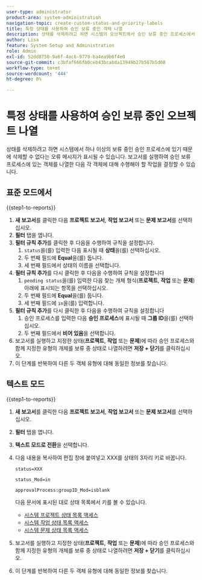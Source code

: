 ```yaml
---
user-type: administrator
product-area: system-administration
navigation-topic: create-custom-status-and-priority-labels
title: 특정 상태를 사용하여 승인 보류 중인 객체 나열
description: 상태를 삭제하려고 하면 시스템의 오브젝트에서 승인 보류 중인 프로세스에서 사용되고 있으므로 삭제할 수 없다는 오류 메시지가 표시될 수 있습니다. 이러한 객체를 찾아 검토하여 수행할 작업을 결정하려는 경우 해당 객체를 나열하는 보고서를 실행할 수 있습니다.
author: Lisa
feature: System Setup and Administration
role: Admin
exl-id: 52dd8750-9a6f-4ac6-9779-ba4ea9b6f4e0
source-git-commit: c3bfaf666fb0ceb43bcabda13949b27b567b5d08
workflow-type: tm+mt
source-wordcount: '444'
ht-degree: 0%

---
```


# 특정 상태를 사용하여 승인 보류 중인 오브젝트 나열

상태를 삭제하려고 하면 시스템에서 하나 이상의 보류 중인 승인 프로세스에 있기 때문에 삭제할 수 없다는 오류 메시지가 표시될 수 있습니다. 보고서를 실행하여 승인 보류 프로세스에 있는 객체를 나열한 다음 각 객체에 대해 수행해야 할 작업을 결정할 수 있습니다.

## 표준 모드에서

{{step1-to-reports}}

1. **새 보고서**&#x200B;를 클릭한 다음 **프로젝트 보고서**, **작업 보고서** 또는 **문제 보고서**&#x200B;를 선택하십시오.
1. **필터** 탭을 엽니다.
1. **필터 규칙 추가**&#x200B;를 클릭한 후 다음을 수행하여 규칙을 설정합니다.
   1. `status`을(를) 입력한 다음 표시될 때 **상태**&#x200B;을(를) 선택하십시오.
   1. 두 번째 필드에 **Equal**&#x200B;을(를) 둡니다.
   1. 세 번째 필드에서 상태의 이름을 선택합니다.
1. **필터 규칙 추가**&#x200B;를 다시 클릭한 후 다음을 수행하여 규칙을 설정합니다
   1. `pending status`을(를) 입력한 다음 찾는 개체 형식(**프로젝트**, **작업** 또는 **문제**) 아래에 표시되는 항목을 선택하십시오.
   1. 두 번째 필드에 **Equal**&#x200B;을(를) 둡니다.
   1. 세 번째 필드에 `in`을(를) 입력합니다.
1. **필터 규칙 추가**&#x200B;를 다시 클릭한 후 다음을 수행하여 규칙을 설정합니다
   1. 승인 프로세스를 입력한 다음 **승인 프로세스**&#x200B;에 표시될 때 **그룹 ID**&#x200B;을(를) 선택하십시오.
   1. 두 번째 필드에서 **비어 있음**&#x200B;을 선택합니다.
1. 보고서를 실행하고 지정한 상태(**프로젝트**, **작업** 또는 **문제**)에 따라 승인 프로세스와 함께 지정한 유형의 개체를 보류 중 상태로 나열하려면 **저장 + 닫기**&#x200B;를 클릭하십시오.
1. 이 단계를 반복하여 다른 두 객체 유형에 대해 동일한 정보를 찾습니다.


## 텍스트 모드

{{step1-to-reports}}

1. **새 보고서**&#x200B;를 클릭한 다음 **프로젝트 보고서**, **작업 보고서** 또는 **문제 보고서**&#x200B;를 선택하십시오.
1. **필터** 탭을 엽니다.
1. **텍스트 모드로 전환**&#x200B;을 선택합니다.
1. 다음 내용을 복사하여 편집 창에 붙여넣고 XXX를 상태의 3자리 키로 바꿉니다.

   `status=XXX`

   `status_Mod=in`

   `approvalProcess:groupID_Mod=isblank`

   다음 문서에 표시된 대로 상태 목록에서 키를 볼 수 있습니다.
   * [시스템 프로젝트 상태 목록 액세스](project-statuses.md)
   * [시스템 작업 상태 목록 액세스](task-statuses.md)
   * [시스템 문제 상태 목록 액세스](issue-statuses.md)

1. 보고서를 실행하고 지정한 상태(**프로젝트**, **작업** 또는 **문제**)에 따라 승인 프로세스와 함께 지정한 유형의 개체를 보류 중 상태로 나열하려면 **저장 + 닫기**&#x200B;를 클릭하십시오.
1. 이 단계를 반복하여 다른 두 객체 유형에 대해 동일한 정보를 찾습니다.
